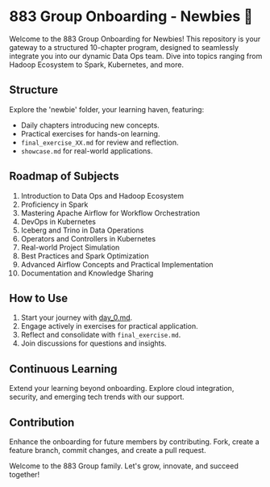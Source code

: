 # 883 Group Onboarding - Newbies :baby_bottle:

Welcome to the 883 Group Onboarding for Newbies! This repository is your gateway to a structured 10-chapter program, designed to seamlessly integrate you into our dynamic Data Ops team. Dive into topics ranging from Hadoop Ecosystem to Spark, Kubernetes, and more.

## Structure

Explore the 'newbie' folder, your learning haven, featuring:

- Daily chapters introducing new concepts.
- Practical exercises for hands-on learning.
- `final_exercise_XX.md` for review and reflection.
- `showcase.md` for real-world applications.

## Roadmap of Subjects

1. Introduction to Data Ops and Hadoop Ecosystem
2. Proficiency in Spark
3. Mastering Apache Airflow for Workflow Orchestration
4. DevOps in Kubernetes
5. Iceberg and Trino in Data Operations
6. Operators and Controllers in Kubernetes
7. Real-world Project Simulation
8. Best Practices and Spark Optimization
9. Advanced Airflow Concepts and Practical Implementation
10. Documentation and Knowledge Sharing

## How to Use

1. Start your journey with [day_0.md](newbie/chapter_1/day_0.md).
2. Engage actively in exercises for practical application.
3. Reflect and consolidate with `final_exercise.md`.
4. Join discussions for questions and insights.

## Continuous Learning

Extend your learning beyond onboarding. Explore cloud integration, security, and emerging tech trends with our support.

## Contribution

Enhance the onboarding for future members by contributing. Fork, create a feature branch, commit changes, and create a pull request.

Welcome to the 883 Group family. Let's grow, innovate, and succeed together!
